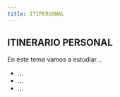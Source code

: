 ```yaml
---
title: ITIPERSONAL
---
```


## ITINERARIO PERSONAL

En este tema vamos a estudiar...

* ...
* ...
* ...
